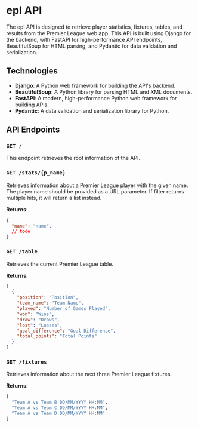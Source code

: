# epl API

The epl API is designed to retrieve player statistics, fixtures, tables, and results from the Premier League web app. This API is built using Django for the backend, with FastAPI for high-performance API endpoints, BeautifulSoup for HTML parsing, and Pydantic for data validation and serialization.

## Technologies

- **Django**: A Python web framework for building the API's backend.
- **BeautifulSoup**: A Python library for parsing HTML and XML documents.
- **FastAPI**: A modern, high-performance Python web framework for building APIs.
- **Pydantic**: A data validation and serialization library for Python.

## API Endpoints

### `GET /`

This endpoint retrieves the root information of the API.

### `GET /stats/{p_name}`

Retrieves information about a Premier League player with the given name. The player name should be provided as a URL parameter. If filter returns multiple hits, it will return a list instead.

**Returns**:

```json
{
  "name": "name", 
  // todo
}
```

### `GET /table`

Retrieves the current Premier League table.

**Returns**:

```json
[
  {
    "position": "Position",
    "team_name": "Team Name",
    "played": "Number of Games Played",
    "won": "Wins",
    "draw": "Draws",
    "lost": "Losses",
    "goal_difference": "Goal Difference",
    "total_points": "Total Points"
  }
]
```

### `GET /fixtures`

Retrieves information about the next three Premier League fixtures.

**Returns**:

```python
[
  "Team A vs Team B DD/MM/YYYY HH:MM",
  "Team A vs Team C DD/MM/YYYY HH:MM",
  "Team A vs Team D DD/MM/YYYY HH:MM"
]

```